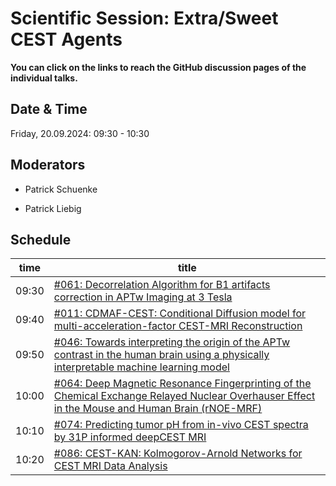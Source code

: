 # Scientific Session: Extra/Sweet CEST Agents

**You can click on the links to reach the GitHub discussion pages of the individual talks.**

## Date & Time

Friday, 20.09.2024: 09:30 - 10:30

## Moderators

* Patrick Schuenke

* Patrick Liebig

## Schedule

| time | title |
|------|-------|
|09:30 |  [#061: Decorrelation Algorithm for B1 artifacts correction in APTw Imaging at 3 Tesla](https://github.com/cest-sources/CEST-conference-2024/discussions/61)|
|09:40 |  [#011: CDMAF-CEST: Conditional Diffusion model for multi-acceleration-factor CEST-MRI Reconstruction](https://github.com/cest-sources/CEST-conference-2024/discussions/11) |
|09:50 |  [#046: Towards interpreting the origin of the APTw contrast in the human brain using a physically interpretable machine learning model](https://github.com/cest-sources/CEST-conference-2024/discussions/46) |
|10:00 |  [#064: Deep Magnetic Resonance Fingerprinting of the Chemical Exchange Relayed Nuclear Overhauser Effect in the Mouse and Human Brain (rNOE-MRF)](https://github.com/cest-sources/CEST-conference-2024/discussions/64) |
|10:10 |  [#074: Predicting tumor pH from in-vivo CEST spectra by 31P informed deepCEST MRI](https://github.com/cest-sources/CEST-conference-2024/discussions/74) |
|10:20 |  [#086: CEST-KAN: Kolmogorov-Arnold Networks for CEST MRI Data Analysis](https://github.com/cest-sources/CEST-conference-2024/discussions/86) |
